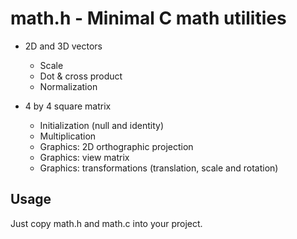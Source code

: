 # math.h - Minimal C math utilities

- 2D and 3D vectors
	- Scale
	- Dot & cross product
	- Normalization

- 4 by 4 square matrix
	- Initialization (null and identity)
	- Multiplication
	- Graphics: 2D orthographic projection
	- Graphics: view matrix
	- Graphics: transformations (translation, scale and rotation)

## Usage

Just copy math.h and math.c into your project.
